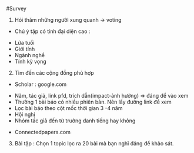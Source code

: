 #Survey

1. Hỏi thăm những người xung quanh -> voting
* Chú ý tập có tính đại diện cao :
- Lứa tuổi
- Giới tính
- Ngành nghề
- Tính kỳ vọng
2. Tìm đến các cộng đồng phù hợp
- Scholar : google.com
+ Năm, tác giả, link pfd, trích dẫn(impact-ảnh hưởng) => đáng để vào xem
+ Thường 1 bài báo có nhiều phiên bản. Nên lấy đường link để xem
+ Lọc bài báo theo cột mốc thời gian 3 -4 năm
+ Hội nghị
+ Nhóm tác giả đến từ trường danh tiếng hay không
- Connectedpapers.com
3. Bài tập : Chọn 1 topic lọc ra 20 bài mà bạn nghĩ đáng để khảo sát.
